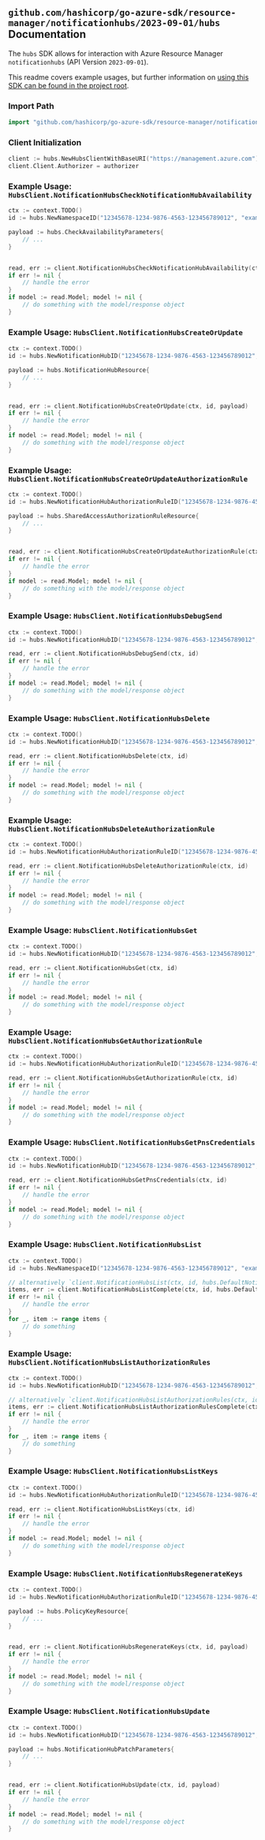 
## `github.com/hashicorp/go-azure-sdk/resource-manager/notificationhubs/2023-09-01/hubs` Documentation

The `hubs` SDK allows for interaction with Azure Resource Manager `notificationhubs` (API Version `2023-09-01`).

This readme covers example usages, but further information on [using this SDK can be found in the project root](https://github.com/hashicorp/go-azure-sdk/tree/main/docs).

### Import Path

```go
import "github.com/hashicorp/go-azure-sdk/resource-manager/notificationhubs/2023-09-01/hubs"
```


### Client Initialization

```go
client := hubs.NewHubsClientWithBaseURI("https://management.azure.com")
client.Client.Authorizer = authorizer
```


### Example Usage: `HubsClient.NotificationHubsCheckNotificationHubAvailability`

```go
ctx := context.TODO()
id := hubs.NewNamespaceID("12345678-1234-9876-4563-123456789012", "example-resource-group", "namespaceName")

payload := hubs.CheckAvailabilityParameters{
	// ...
}


read, err := client.NotificationHubsCheckNotificationHubAvailability(ctx, id, payload)
if err != nil {
	// handle the error
}
if model := read.Model; model != nil {
	// do something with the model/response object
}
```


### Example Usage: `HubsClient.NotificationHubsCreateOrUpdate`

```go
ctx := context.TODO()
id := hubs.NewNotificationHubID("12345678-1234-9876-4563-123456789012", "example-resource-group", "namespaceName", "notificationHubName")

payload := hubs.NotificationHubResource{
	// ...
}


read, err := client.NotificationHubsCreateOrUpdate(ctx, id, payload)
if err != nil {
	// handle the error
}
if model := read.Model; model != nil {
	// do something with the model/response object
}
```


### Example Usage: `HubsClient.NotificationHubsCreateOrUpdateAuthorizationRule`

```go
ctx := context.TODO()
id := hubs.NewNotificationHubAuthorizationRuleID("12345678-1234-9876-4563-123456789012", "example-resource-group", "namespaceName", "notificationHubName", "authorizationRuleName")

payload := hubs.SharedAccessAuthorizationRuleResource{
	// ...
}


read, err := client.NotificationHubsCreateOrUpdateAuthorizationRule(ctx, id, payload)
if err != nil {
	// handle the error
}
if model := read.Model; model != nil {
	// do something with the model/response object
}
```


### Example Usage: `HubsClient.NotificationHubsDebugSend`

```go
ctx := context.TODO()
id := hubs.NewNotificationHubID("12345678-1234-9876-4563-123456789012", "example-resource-group", "namespaceName", "notificationHubName")

read, err := client.NotificationHubsDebugSend(ctx, id)
if err != nil {
	// handle the error
}
if model := read.Model; model != nil {
	// do something with the model/response object
}
```


### Example Usage: `HubsClient.NotificationHubsDelete`

```go
ctx := context.TODO()
id := hubs.NewNotificationHubID("12345678-1234-9876-4563-123456789012", "example-resource-group", "namespaceName", "notificationHubName")

read, err := client.NotificationHubsDelete(ctx, id)
if err != nil {
	// handle the error
}
if model := read.Model; model != nil {
	// do something with the model/response object
}
```


### Example Usage: `HubsClient.NotificationHubsDeleteAuthorizationRule`

```go
ctx := context.TODO()
id := hubs.NewNotificationHubAuthorizationRuleID("12345678-1234-9876-4563-123456789012", "example-resource-group", "namespaceName", "notificationHubName", "authorizationRuleName")

read, err := client.NotificationHubsDeleteAuthorizationRule(ctx, id)
if err != nil {
	// handle the error
}
if model := read.Model; model != nil {
	// do something with the model/response object
}
```


### Example Usage: `HubsClient.NotificationHubsGet`

```go
ctx := context.TODO()
id := hubs.NewNotificationHubID("12345678-1234-9876-4563-123456789012", "example-resource-group", "namespaceName", "notificationHubName")

read, err := client.NotificationHubsGet(ctx, id)
if err != nil {
	// handle the error
}
if model := read.Model; model != nil {
	// do something with the model/response object
}
```


### Example Usage: `HubsClient.NotificationHubsGetAuthorizationRule`

```go
ctx := context.TODO()
id := hubs.NewNotificationHubAuthorizationRuleID("12345678-1234-9876-4563-123456789012", "example-resource-group", "namespaceName", "notificationHubName", "authorizationRuleName")

read, err := client.NotificationHubsGetAuthorizationRule(ctx, id)
if err != nil {
	// handle the error
}
if model := read.Model; model != nil {
	// do something with the model/response object
}
```


### Example Usage: `HubsClient.NotificationHubsGetPnsCredentials`

```go
ctx := context.TODO()
id := hubs.NewNotificationHubID("12345678-1234-9876-4563-123456789012", "example-resource-group", "namespaceName", "notificationHubName")

read, err := client.NotificationHubsGetPnsCredentials(ctx, id)
if err != nil {
	// handle the error
}
if model := read.Model; model != nil {
	// do something with the model/response object
}
```


### Example Usage: `HubsClient.NotificationHubsList`

```go
ctx := context.TODO()
id := hubs.NewNamespaceID("12345678-1234-9876-4563-123456789012", "example-resource-group", "namespaceName")

// alternatively `client.NotificationHubsList(ctx, id, hubs.DefaultNotificationHubsListOperationOptions())` can be used to do batched pagination
items, err := client.NotificationHubsListComplete(ctx, id, hubs.DefaultNotificationHubsListOperationOptions())
if err != nil {
	// handle the error
}
for _, item := range items {
	// do something
}
```


### Example Usage: `HubsClient.NotificationHubsListAuthorizationRules`

```go
ctx := context.TODO()
id := hubs.NewNotificationHubID("12345678-1234-9876-4563-123456789012", "example-resource-group", "namespaceName", "notificationHubName")

// alternatively `client.NotificationHubsListAuthorizationRules(ctx, id)` can be used to do batched pagination
items, err := client.NotificationHubsListAuthorizationRulesComplete(ctx, id)
if err != nil {
	// handle the error
}
for _, item := range items {
	// do something
}
```


### Example Usage: `HubsClient.NotificationHubsListKeys`

```go
ctx := context.TODO()
id := hubs.NewNotificationHubAuthorizationRuleID("12345678-1234-9876-4563-123456789012", "example-resource-group", "namespaceName", "notificationHubName", "authorizationRuleName")

read, err := client.NotificationHubsListKeys(ctx, id)
if err != nil {
	// handle the error
}
if model := read.Model; model != nil {
	// do something with the model/response object
}
```


### Example Usage: `HubsClient.NotificationHubsRegenerateKeys`

```go
ctx := context.TODO()
id := hubs.NewNotificationHubAuthorizationRuleID("12345678-1234-9876-4563-123456789012", "example-resource-group", "namespaceName", "notificationHubName", "authorizationRuleName")

payload := hubs.PolicyKeyResource{
	// ...
}


read, err := client.NotificationHubsRegenerateKeys(ctx, id, payload)
if err != nil {
	// handle the error
}
if model := read.Model; model != nil {
	// do something with the model/response object
}
```


### Example Usage: `HubsClient.NotificationHubsUpdate`

```go
ctx := context.TODO()
id := hubs.NewNotificationHubID("12345678-1234-9876-4563-123456789012", "example-resource-group", "namespaceName", "notificationHubName")

payload := hubs.NotificationHubPatchParameters{
	// ...
}


read, err := client.NotificationHubsUpdate(ctx, id, payload)
if err != nil {
	// handle the error
}
if model := read.Model; model != nil {
	// do something with the model/response object
}
```
